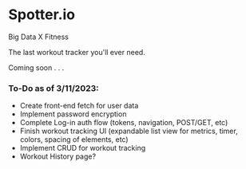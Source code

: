 # Spotter.io

Big Data X Fitness

The last workout tracker you'll ever need.

Coming soon . . .


<h3>
To-Do as of 3/11/2023:
</h3>
<ul>
<li>Create front-end fetch for user data</li>
<li>Implement password encryption</li>
<li>Complete Log-in auth flow (tokens, navigation, POST/GET, etc)</li>
<li>Finish workout tracking UI (expandable list view for metrics, timer, colors, spacing of elements, etc)</li>
<li>Implement CRUD for workout tracking</li>
<li>Workout History page?</li>

